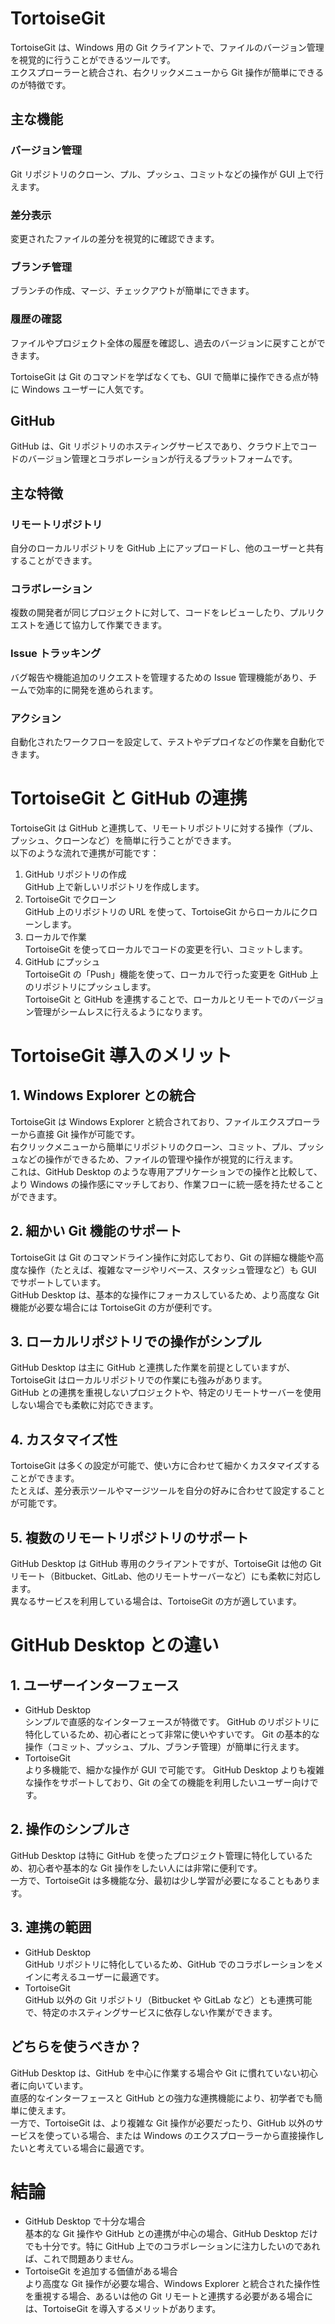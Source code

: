 # TortoiseGit
TortoiseGit は、Windows 用の Git クライアントで、ファイルのバージョン管理を視覚的に行うことができるツールです。  
エクスプローラーと統合され、右クリックメニューから Git 操作が簡単にできるのが特徴です。  
## 主な機能

### バージョン管理  
  Git リポジトリのクローン、プル、プッシュ、コミットなどの操作が GUI 上で行えます。
### 差分表示  
  変更されたファイルの差分を視覚的に確認できます。
### ブランチ管理  
  ブランチの作成、マージ、チェックアウトが簡単にできます。
### 履歴の確認  
  ファイルやプロジェクト全体の履歴を確認し、過去のバージョンに戻すことができます。
  
TortoiseGit は Git のコマンドを学ばなくても、GUI で簡単に操作できる点が特に Windows ユーザーに人気です。

## GitHub
GitHub は、Git リポジトリのホスティングサービスであり、クラウド上でコードのバージョン管理とコラボレーションが行えるプラットフォームです。  
## 主な特徴

### リモートリポジトリ  
  自分のローカルリポジトリを GitHub 上にアップロードし、他のユーザーと共有することができます。
### コラボレーション  
  複数の開発者が同じプロジェクトに対して、コードをレビューしたり、プルリクエストを通じて協力して作業できます。
### Issue トラッキング  
  バグ報告や機能追加のリクエストを管理するための Issue 管理機能があり、チームで効率的に開発を進められます。
### アクション  
  自動化されたワークフローを設定して、テストやデプロイなどの作業を自動化できます。
  
# TortoiseGit と GitHub の連携
TortoiseGit は GitHub と連携して、リモートリポジトリに対する操作（プル、プッシュ、クローンなど）を簡単に行うことができます。  
以下のような流れで連携が可能です：

1. GitHub リポジトリの作成  
  GitHub 上で新しいリポジトリを作成します。
2. TortoiseGit でクローン  
  GitHub 上のリポジトリの URL を使って、TortoiseGit からローカルにクローンします。
3. ローカルで作業  
  TortoiseGit を使ってローカルでコードの変更を行い、コミットします。
4. GitHub にプッシュ  
  TortoiseGit の「Push」機能を使って、ローカルで行った変更を GitHub 上のリポジトリにプッシュします。  
TortoiseGit と GitHub を連携することで、ローカルとリモートでのバージョン管理がシームレスに行えるようになります。

# TortoiseGit 導入のメリット
## 1. Windows Explorer との統合
TortoiseGit は Windows Explorer と統合されており、ファイルエクスプローラーから直接 Git 操作が可能です。  
右クリックメニューから簡単にリポジトリのクローン、コミット、プル、プッシュなどの操作ができるため、ファイルの管理や操作が視覚的に行えます。  
これは、GitHub Desktop のような専用アプリケーションでの操作と比較して、より Windows の操作感にマッチしており、作業フローに統一感を持たせることができます。

## 2. 細かい Git 機能のサポート
TortoiseGit は Git のコマンドライン操作に対応しており、Git の詳細な機能や高度な操作（たとえば、複雑なマージやリベース、スタッシュ管理など）も GUI でサポートしています。  
GitHub Desktop は、基本的な操作にフォーカスしているため、より高度な Git 機能が必要な場合には TortoiseGit の方が便利です。

## 3. ローカルリポジトリでの操作がシンプル
GitHub Desktop は主に GitHub と連携した作業を前提としていますが、TortoiseGit はローカルリポジトリでの作業にも強みがあります。  
GitHub との連携を重視しないプロジェクトや、特定のリモートサーバーを使用しない場合でも柔軟に対応できます。

## 4. カスタマイズ性
TortoiseGit は多くの設定が可能で、使い方に合わせて細かくカスタマイズすることができます。  
たとえば、差分表示ツールやマージツールを自分の好みに合わせて設定することが可能です。

## 5. 複数のリモートリポジトリのサポート
GitHub Desktop は GitHub 専用のクライアントですが、TortoiseGit は他の Git リモート（Bitbucket、GitLab、他のリモートサーバーなど）にも柔軟に対応します。  
異なるサービスを利用している場合は、TortoiseGit の方が適しています。

# GitHub Desktop との違い
## 1. ユーザーインターフェース
- GitHub Desktop  
 シンプルで直感的なインターフェースが特徴です。
 GitHub のリポジトリに特化しているため、初心者にとって非常に使いやすいです。
 Git の基本的な操作（コミット、プッシュ、プル、ブランチ管理）が簡単に行えます。
- TortoiseGit  
  より多機能で、細かな操作が GUI で可能です。
  GitHub Desktop よりも複雑な操作をサポートしており、Git の全ての機能を利用したいユーザー向けです。
## 2. 操作のシンプルさ
GitHub Desktop は特に GitHub を使ったプロジェクト管理に特化しているため、初心者や基本的な Git 操作をしたい人には非常に便利です。  
一方で、TortoiseGit は多機能な分、最初は少し学習が必要になることもあります。

## 3. 連携の範囲
- GitHub Desktop  
  GitHub リポジトリに特化しているため、GitHub でのコラボレーションをメインに考えるユーザーに最適です。
- TortoiseGit  
  GitHub 以外の Git リポジトリ（Bitbucket や GitLab など）とも連携可能で、特定のホスティングサービスに依存しない作業ができます。
  
## どちらを使うべきか？
GitHub Desktop は、GitHub を中心に作業する場合や Git に慣れていない初心者に向いています。  
直感的なインターフェースと GitHub との強力な連携機能により、初学者でも簡単に使えます。  
一方で、TortoiseGit は、より複雑な Git 操作が必要だったり、GitHub 以外のサービスを使っている場合、または Windows のエクスプローラーから直接操作したいと考えている場合に最適です。

# 結論
- GitHub Desktop で十分な場合    
  基本的な Git 操作や GitHub との連携が中心の場合、GitHub Desktop だけでも十分です。特に GitHub 上でのコラボレーションに注力したいのであれば、これで問題ありません。
- TortoiseGit を追加する価値がある場合  
  より高度な Git 操作が必要な場合、Windows Explorer と統合された操作性を重視する場合、あるいは他の Git リモートと連携する必要がある場合には、TortoiseGit を導入するメリットがあります。

